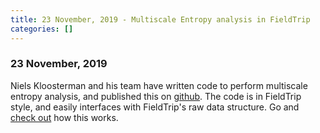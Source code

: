 ```yaml
---
title: 23 November, 2019 - Multiscale Entropy analysis in FieldTrip
categories: []
---
```


### 23 November, 2019

Niels Kloosterman and his team have written code to perform multiscale entropy analysis, and published this on [github](https://github.com/LNDG/mMSE). The code is in FieldTrip style, and easily interfaces with FieldTrip's raw data structure. Go and [check out](/example/entropy_analysis/) how this works.
